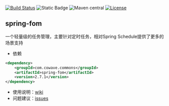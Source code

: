 [![Build Status](https://github.com/cowave5/spring-fom/actions/workflows/maven.yml/badge.svg?branch=master)](https://github.com/cowave5/spring-fom/actions)
![Static Badge](https://img.shields.io/badge/Java-17-brightgreen)
![Maven central](https://img.shields.io/badge/maven--central-2.7.1-brightgreen)
[![License](https://img.shields.io/badge/license-Apache--2.0-brightgreen)](http://www.apache.org/licenses/LICENSE-2.0.txt)

## spring-fom

一个轻量级的任务管理，主要针对定时任务，相对Spring Schedule提供了更多的场景支持

- 依赖

```xml
<dependency>
    <groupId>com.cowave.commons</groupId>
    <artifactId>spring-fom</artifactId>
    <version>2.7.1</version>
</dependency>
```

- 使用说明：[wiki](https://github.com/cowave5/spring-fom/wiki)
- 问题建议：[issues](https://github.com/cowave5/spring-fom/issues)
